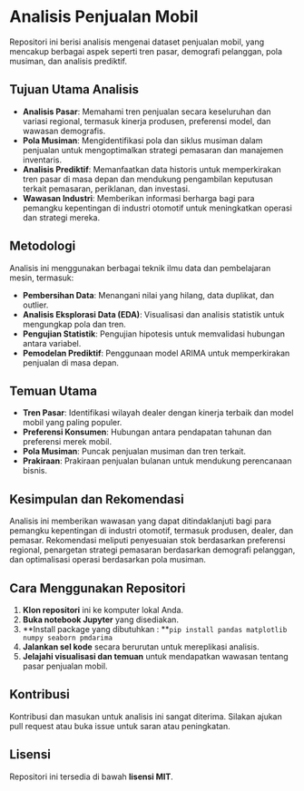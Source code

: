 # Analisis Penjualan Mobil

Repositori ini berisi analisis mengenai dataset penjualan mobil, yang mencakup berbagai aspek seperti tren pasar, demografi pelanggan, pola musiman, dan analisis prediktif.

## Tujuan Utama Analisis

- **Analisis Pasar**: Memahami tren penjualan secara keseluruhan dan variasi regional, termasuk kinerja produsen, preferensi model, dan wawasan demografis.
- **Pola Musiman**: Mengidentifikasi pola dan siklus musiman dalam penjualan untuk mengoptimalkan strategi pemasaran dan manajemen inventaris.
- **Analisis Prediktif**: Memanfaatkan data historis untuk memperkirakan tren pasar di masa depan dan mendukung pengambilan keputusan terkait pemasaran, periklanan, dan investasi.
- **Wawasan Industri**: Memberikan informasi berharga bagi para pemangku kepentingan di industri otomotif untuk meningkatkan operasi dan strategi mereka.

## Metodologi

Analisis ini menggunakan berbagai teknik ilmu data dan pembelajaran mesin, termasuk:

- **Pembersihan Data**: Menangani nilai yang hilang, data duplikat, dan outlier.
- **Analisis Eksplorasi Data (EDA)**: Visualisasi dan analisis statistik untuk mengungkap pola dan tren.
- **Pengujian Statistik**: Pengujian hipotesis untuk memvalidasi hubungan antara variabel.
- **Pemodelan Prediktif**: Penggunaan model ARIMA untuk memperkirakan penjualan di masa depan.

## Temuan Utama

- **Tren Pasar**: Identifikasi wilayah dealer dengan kinerja terbaik dan model mobil yang paling populer.
- **Preferensi Konsumen**: Hubungan antara pendapatan tahunan dan preferensi merek mobil.
- **Pola Musiman**: Puncak penjualan musiman dan tren terkait.
- **Prakiraan**: Prakiraan penjualan bulanan untuk mendukung perencanaan bisnis.

## Kesimpulan dan Rekomendasi

Analisis ini memberikan wawasan yang dapat ditindaklanjuti bagi para pemangku kepentingan di industri otomotif, termasuk produsen, dealer, dan pemasar. Rekomendasi meliputi penyesuaian stok berdasarkan preferensi regional, penargetan strategi pemasaran berdasarkan demografi pelanggan, dan optimalisasi operasi berdasarkan pola musiman.

## Cara Menggunakan Repositori

1. **Klon repositori** ini ke komputer lokal Anda.
2. **Buka notebook Jupyter** yang disediakan.
3. **Install package yang dibutuhkan : **`pip install pandas matplotlib numpy seaborn pmdarima`
4. **Jalankan sel kode** secara berurutan untuk mereplikasi analisis.
5. **Jelajahi visualisasi dan temuan** untuk mendapatkan wawasan tentang pasar penjualan mobil.

## Kontribusi

Kontribusi dan masukan untuk analisis ini sangat diterima. Silakan ajukan pull request atau buka issue untuk saran atau peningkatan.

## Lisensi

Repositori ini tersedia di bawah **lisensi MIT**.
